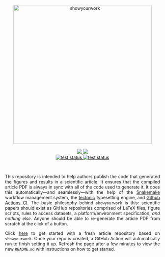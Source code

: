 <p align="center">
<a href="https://github.com/rodluger/showyourwork">
<img width = "450" src="https://raw.githubusercontent.com/rodluger/showyourwork/img/showyourwork.png" alt="showyourwork"/>
<br>
<br>
<a href="https://showyourwork.readthedocs.io/en/v0.0.15">
    <img src="https://img.shields.io/static/v1?label=read&message=the%20docs&color=blue"/>
</a>
<a href="https://github.com/rodluger/showyourwork-template-minimal/generate">
    <img src="https://img.shields.io/static/v1?label=create&message=new%20repo&color=brightgreen"/>
</a>
<br>
<a href="https://github.com/rodluger/showyourwork-template-minimal-test/actions/workflows/showyourwork.yml">
    <img src="https://github.com/rodluger/showyourwork-template-minimal-test/actions/workflows/showyourwork.yml/badge.svg" alt="test status"/>
</a>
<a href="https://github.com/rodluger/showyourwork-template-full-test/actions/workflows/showyourwork.yml">
    <img src="https://github.com/rodluger/showyourwork-template-full-test/actions/workflows/showyourwork.yml/badge.svg" alt="test status"/>
</a>
</p>
<br>

<p align="justify">
This repository is intended to help authors publish the code that generated the figures and results in a scientific article. It ensures that the compiled article PDF is always in sync with all of the code used to generate it. It does this automatically—and seamlessly—with the help of the <a href="https://snakemake.readthedocs.io">Snakemake</a> workflow management system, the <a href="https://tectonic-typesetting.github.io">tectonic</a> typesetting engine, and <a href="https://github.com/features/actions">Github Actions CI</a>. The basic philosophy behind <code>showyourwork</code> is this: scientific papers should exist as GitHub repositories comprised of LaTeX files, figure scripts, rules to access datasets, a platform/environment specification, <i>and nothing else</i>. Anyone should be able to re-generate the article PDF from scratch at the click of a button.
</p>

<p align="justify">
Click <a href="https://github.com/rodluger/showyourwork-template-minimal/generate">here</a> to get started with a fresh article repository based on <code>showyourwork</code>. Once your repo is created, a GitHub Action will automatically run to finish setting it up. Refresh the page after a few minutes to view the new <code>README.md</code> with instructions on how to get started.
</p>
